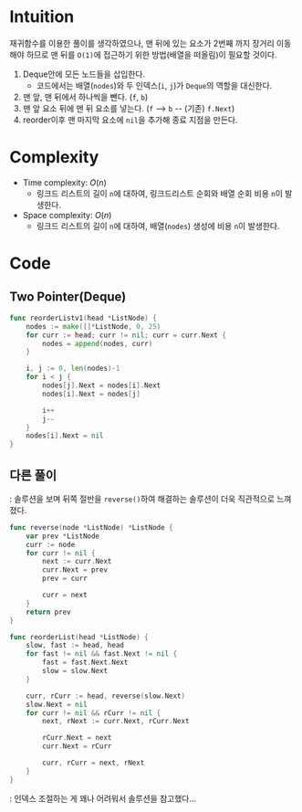 # Intuition
<!-- Describe your first thoughts on how to solve this problem. -->
재귀함수를 이용한 풀이를 생각하였으나, 맨 뒤에 있는 요소가 2번째 까지 장거리 이동해야 하므로 맨 뒤를 `O(1)`에 접근하기 위한 방법(배열을 떠올림)이 필요할 것이다.
<!-- Describe your approach to solving the problem. -->
1. Deque안에 모든 노드들을 삽입한다. 
    - 코드에서는 배열(`nodes`)와 두 인덱스(`i`, `j`)가 `Deque`의 역할을 대신한다.
2. 맨 앞, 맨 뒤에서 하나씩을 뺀다. (`f`, `b`)
3. 맨 앞 요소 뒤에 맨 뒤 요소를 넣는다. (`f` --> `b` -- (기존) `f.Next`)
3. reorder이후 맨 마지막 요소에 `nil`을 추가해 종료 지점을 만든다.
# Complexity
- Time complexity: $O(n)$
  - 링크드 리스트의 길이 `n`에 대하여, 링크드리스트 순회와 배열 순회 비용 `n`이 발생한다.
- Space complexity: $O(n)$
  - 링크드 리스트의 길이 `n`에 대하여, 배열(`nodes`) 생성에 비용 `n`이 발생한다.
# Code
## Two Pointer(Deque)
```go
func reorderListv1(head *ListNode) {
	nodes := make([]*ListNode, 0, 25)
	for curr := head; curr != nil; curr = curr.Next {
		nodes = append(nodes, curr)
	}

	i, j := 0, len(nodes)-1
	for i < j {
		nodes[j].Next = nodes[i].Next
		nodes[i].Next = nodes[j]

		i++
		j--
	}
	nodes[i].Next = nil
}

```

## 다른 풀이
: 솔루션을 보며 뒤쪽 절반을 `reverse()`하여 해결하는 솔루션이 더욱 직관적으로 느껴졌다.

```go
func reverse(node *ListNode) *ListNode {
	var prev *ListNode
	curr := node
	for curr != nil {
		next := curr.Next
		curr.Next = prev
		prev = curr

		curr = next
	}
	return prev
}

func reorderList(head *ListNode) {
	slow, fast := head, head
	for fast != nil && fast.Next != nil {
		fast = fast.Next.Next
		slow = slow.Next
	}

	curr, rCurr := head, reverse(slow.Next)
	slow.Next = nil
	for curr != nil && rCurr != nil {
		next, rNext := curr.Next, rCurr.Next

		rCurr.Next = next
		curr.Next = rCurr

		curr, rCurr = next, rNext
	}
}

```
: 인덱스 조절하는 게 꽤나 어려워서 솔루션을 참고했다...
